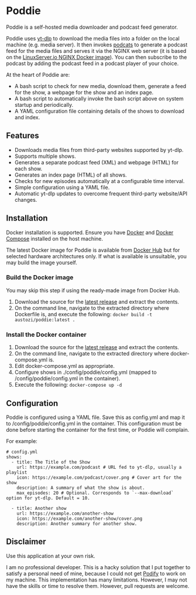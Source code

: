 # Poddie

Poddie is a self-hosted media downloader and podcast feed generator. 

Poddie uses [yt-dlp](https://github.com/yt-dlp/yt-dlp) to download the media files into a folder on the local machine (e.g. media server). It then invokes [podcats](https://github.com/jakubroztocil/podcats) to generate a podcast feed for the media files and serves it via the NGINX web server (it is based on the [LinuxServer.io NGINX Docker image](https://github.com/linuxserver/docker-nginx)). You can then subscribe to the podcast by adding the podcast feed in a podcast player of your choice.

At the heart of Poddie are:

- A bash script to check for new media, download them, generate a feed for the show, a webpage for the show and an index page.
- A bash script to automatically invoke the bash script above on system startup and periodically.
- A YAML configuration file containing details of the shows to download and index.

## Features

- Downloads media files from third-party websites supported by yt-dlp.
- Supports multiple shows.
- Generates a separate podcast feed (XML) and webpage (HTML) for each show.
- Generates an index page (HTML) of all shows.
- Checks for new episodes automatically at a configurable time interval.
- Simple configuration using a YAML file.
- Automatic yt-dlp updates to overcome frequent third-party website/API changes.

## Installation

Docker installation is supported. Ensure you have [Docker](https://docs.docker.com/get-docker/) and [Docker Compose](https://docs.docker.com/compose/) installed on the host machine. 

The latest Docker image for Poddie is available from [Docker Hub](https://hub.docker.com/r/austozi/poddie) but for selected hardware architectures only. If what is available is unsuitable, you may build the image yourself.

### Build the Docker image

You may skip this step if using the ready-made image from Docker Hub.

1. Download the source for the [latest release](https://github.com/austozi/poddie/releases/latest) and extract the contents.
2. On the command line, navigate to the extracted directory where Dockerfile is, and execute the following: `docker build -t austozi/poddie:latest .`

### Install the Docker container

1. Download the source for the [latest release](https://github.com/austozi/poddie/releases/latest) and extract the contents.
2. On the command line, navigate to the extracted directory where docker-compose.yml is.
3. Edit docker-compose.yml as appropriate.
4. Configure shows in ./config/poddie/config.yml (mapped to /config/poddie/config.yml in the container).
5. Execute the following: `docker-compose up -d`

## Configuration

Poddie is configured using a YAML file. Save this as config.yml and map it to /config/poddie/config.yml in the container. This configuration must be done before starting the container for the first time, or Poddie will complain.

For example:

```
# config.yml
shows:
  - title: The Title of the Show
    url: https://example.com/podcast # URL fed to yt-dlp, usually a playlist
    icon: https://example.com/podcast/cover.png # Cover art for the show
    description: A summary of what the show is about.
    max_episodes: 20 # Optional. Corresponds to `--max-download` option for yt-dlp. Default = 10.
    
  - title: Another show
    url: https://example.com/another-show
    icon: https://example.com/another-show/cover.png
    description: Another summary for another show.
```

## Disclaimer

Use this application at your own risk. 

I am no professional developer. This is a hacky solution that I put together to satisfy a personal need of mine, because I could not get [Podify](https://github.com/podify-org/podify) to work on my machine. This implementation has many limitations. However, I may not have the skills or time to resolve them. However, pull requests are welcome.
